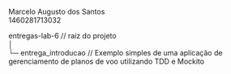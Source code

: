 Marcelo Augusto dos Santos  
1460281713032


entregas-lab-6 // raíz do projeto  
│    
└─ entrega_introducao // Exemplo simples de uma aplicação de gerenciamento de planos de voo utilizando TDD e Mockito

